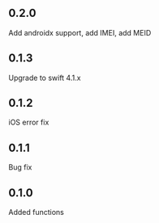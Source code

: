 ## 0.2.0
Add androidx support, add IMEI, add MEID
## 0.1.3
Upgrade to swift 4.1.x
## 0.1.2
iOS error fix
## 0.1.1
Bug fix
## 0.1.0
Added functions